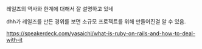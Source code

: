
레일즈의 역사와 한계에 대해서 잘 설명하고 있네


dhh가 레일즈를 만든 경위를 보면
소규모 프로젝트를 위해 만들어진걸 알 수 있음.



https://speakerdeck.com/yasaichi/what-is-ruby-on-rails-and-how-to-deal-with-it

